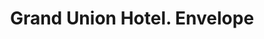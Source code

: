 ---
doi: 10.7916/D8Z339TC
date_other: '1880'
date_other_textual: 1880-1889
form: printed ephemera
genre:
- Envelopes
name:
- Grand Union Hotel
object_in_context_url: https://biggert.cul.columbia.edu/items/view/ave_biggert_01010
subject_hierarchical_geographic:
- New York, New York, United States
subject_name:
- Grand Union Hotel
title: Grand Union Hotel. Envelope
sort_title: Grand Union Hotel. Envelope
call_number: ave_biggert_01010
coordinates:
- 40.71277777777778,-74.00583333333333
pid: ave_biggert_01010
identifiers: ave_biggert_01010
thumbnail: https://derivativo-1.library.columbia.edu/iiif/2/ldpd:344444/full/!256,256/0/native.jpg
permalink: "/items/ave_biggert_01010/"
layout: iiif-image-page
---
